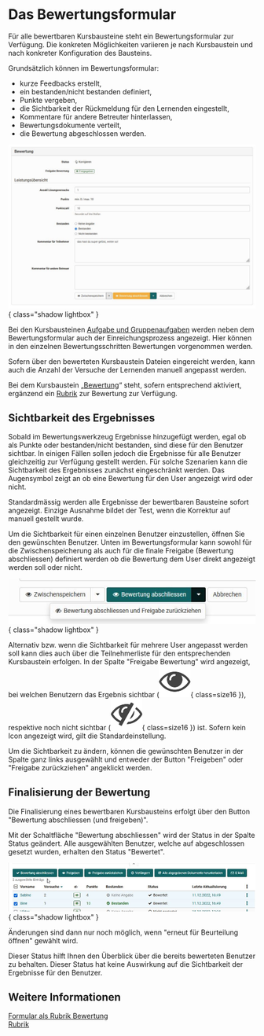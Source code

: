 # Das Bewertungsformular

Für alle bewertbaren Kursbausteine steht ein Bewertungsformular zur Verfügung. Die konkreten Möglichkeiten variieren je nach Kursbaustein und nach konkreter Konfiguration des Bausteins.

Grundsätzlich können im Bewertungsformular:

* kurze Feedbacks erstellt,
* ein bestanden/nicht bestanden definiert,
* Punkte vergeben,
* die Sichtbarkeit der Rückmeldung für den Lernenden eingestellt,
* Kommentare für andere Betreuter hinterlassen,
* Bewertungsdokumente verteilt,
* die Bewertung abgeschlossen werden.

![Bewertungsformular](assets/Bewertungsformular_172.jpg){ class="shadow lightbox" }

Bei den Kursbausteinen [Aufgabe und Gruppenaufgaben](Assessing_tasks_and_group_tasks.de.md) werden neben dem Bewertungsformular auch der Einreichungsprozess angezeigt. Hier können in den einzelnen Bewertungsschritten Bewertungen vorgenommen werden.

Sofern über den bewerteten Kursbaustein Dateien eingereicht werden, kann auch die Anzahl der Versuche der Lernenden manuell angepasst werden.

Bei dem Kursbaustein „[Bewertung](../learningresources/Course_Element_Assessment.de.md)“ steht, sofern entsprechend aktiviert, ergänzend ein [Rubrik](../learningresources/Rubric.de.md) zur Bewertung zur Verfügung.

## Sichtbarkeit des Ergebnisses

Sobald im Bewertungswerkzeug Ergebnisse hinzugefügt werden, egal ob als Punkte oder bestanden/nicht bestanden, sind diese für den Benutzer sichtbar. In einigen Fällen sollen jedoch die Ergebnisse für alle Benutzer gleichzeitig zur Verfügung gestellt werden. Für solche Szenarien kann die Sichtbarkeit des Ergebnisses zunächst  eingeschränkt werden. Das Augensymbol zeigt an ob eine Bewertung für den User angezeigt wird oder nicht. 

Standardmässig werden alle Ergebnisse der bewertbaren Bausteine sofort angezeigt. Einzige Ausnahme bildet der Test, wenn die Korrektur auf manuell gestellt wurde.

Um die Sichtbarkeit für einen einzelnen Benutzer einzustellen, öffnen Sie den gewünschten Benutzer. Unten im Bewertungsformular kann sowohl für die Zwischenspeicherung als auch für die finale Freigabe (Bewertung abschliessen) definiert werden ob die Bewertung dem User direkt angezeigt werden soll oder nicht. 

![Freigabe](assets/Freigabe_Auge.jpg){ class="shadow lightbox" }

Alternativ bzw. wenn die Sichtbarkeit für mehrere User angepasst werden soll kann dies auch  über die Teilnehmerliste für den entsprechenden Kursbaustein erfolgen. 
In der Spalte "Freigabe Bewertung" wird angezeigt, bei welchen Benutzern das Ergebnis sichtbar (![Auge](assets/sichtbar_434343_64.png){ class=size16 }), respektive noch nicht sichtbar (![Durchgestrichenes Auge](assets/nicht_sichtbar_434343_64.png){ class=size16 }) ist. Sofern kein Icon angezeigt wird, gilt die Standardeinstellung. 

Um die Sichtbarkeit zu ändern, können die gewünschten Benutzer in der Spalte ganz links ausgewählt und entweder der Button "Freigeben" oder "Freigabe zurückziehen" angeklickt werden. 


## Finalisierung der Bewertung

Die Finalisierung eines bewertbaren Kursbausteins erfolgt über den Button "Bewertung abschliessen (und freigeben)". 

Mit der Schaltfläche "Bewertung abschliessen" wird der Status in der Spalte Status geändert. Alle ausgewählten Benutzer, welche auf abgeschlossen gesetzt wurden, erhalten den Status "Bewertet". 

![Bewertung abschliessen](assets/Bewertung_abschliessen1.jpg){ class="shadow lightbox" }

Änderungen sind dann nur noch möglich, wenn "erneut für Beurteilung öffnen" gewählt wird. 

Dieser Status hilft Ihnen den Überblick über die bereits bewerteten Benutzer zu behalten. Dieser Status hat keine Auswirkung auf die Sichtbarkeit der Ergebnisse für den Benutzer.


## Weitere Informationen

[Formular als Rubrik Bewertung](Forms_in_Rubric_Scoring.de.md)<br>
[Rubrik](Rubric.de.md)

